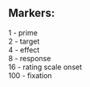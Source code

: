 ## Markers:
1 - prime  
2 - target  
4 - effect  
8 - response  
16 - rating scale onset  
100 - fixation  
